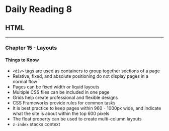 # Daily Reading 8
## HTML
<hr>

### Chapter 15 - Layouts
#### Things to Know
- `<div>` tags are used as containers to group together sections of a page
- Relative, fixed, and absolute positioning do not display pages in a normal flow
- Pages can be fixed width or liquid layouts
- Multiple CSS files can be included in one page
- Grids help create professional and flexible designs
- CSS Frameworks provide rules for common tasks
- It is best practice to keep pages within 960 - 1000px wide, and indicate what the site is about within the top 600 pixels
- The float property can be used to create multi-column layouts
- `z-index` stacks context
